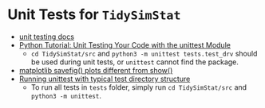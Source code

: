# Unit Tests for `TidySimStat`

- [unit testing docs](https://www.keithschwarz.com/darts-dice-coins/)
- [Python Tutorial: Unit Testing Your Code with the unittest Module](https://docs.python.org/3/library/unittest.html#unittest.TestCase.debug)
  * `cd TidySimStat/src` and `python3 -m unittest tests.test_drv` should be used during unit tests, or `unittest` cannot find the package.
- [matplotlib savefig() plots different from show()](https://stackoverflow.com/a/7906795/10181743)
- [Running unittest with typical test directory structure](https://stackoverflow.com/a/24266885/10181743)
  * To run all tests in `tests` folder, simply run `cd TidySimStat/src` and `python3 -m unittest`.
